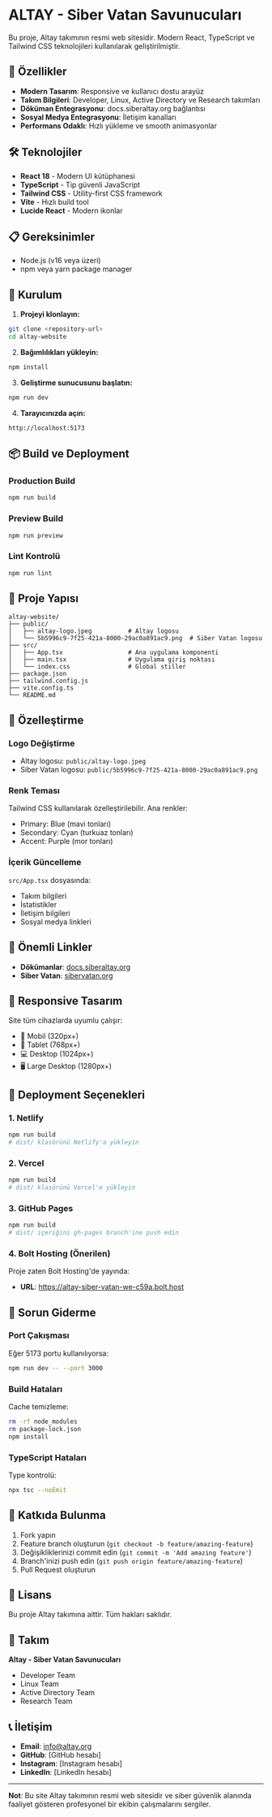 # ALTAY - Siber Vatan Savunucuları

Bu proje, Altay takımının resmi web sitesidir. Modern React, TypeScript ve Tailwind CSS teknolojileri kullanılarak geliştirilmiştir.

## 🚀 Özellikler

- **Modern Tasarım**: Responsive ve kullanıcı dostu arayüz
- **Takım Bilgileri**: Developer, Linux, Active Directory ve Research takımları
- **Döküman Entegrasyonu**: docs.siberaltay.org bağlantısı
- **Sosyal Medya Entegrasyonu**: İletişim kanalları
- **Performans Odaklı**: Hızlı yükleme ve smooth animasyonlar

## 🛠️ Teknolojiler

- **React 18** - Modern UI kütüphanesi
- **TypeScript** - Tip güvenli JavaScript
- **Tailwind CSS** - Utility-first CSS framework
- **Vite** - Hızlı build tool
- **Lucide React** - Modern ikonlar

## 📋 Gereksinimler

- Node.js (v16 veya üzeri)
- npm veya yarn package manager

## 🔧 Kurulum

1. **Projeyi klonlayın:**
```bash
git clone <repository-url>
cd altay-website
```

2. **Bağımlılıkları yükleyin:**
```bash
npm install
```

3. **Geliştirme sunucusunu başlatın:**
```bash
npm run dev
```

4. **Tarayıcınızda açın:**
```
http://localhost:5173
```

## 📦 Build ve Deployment

### Production Build
```bash
npm run build
```

### Preview Build
```bash
npm run preview
```

### Lint Kontrolü
```bash
npm run lint
```

## 📁 Proje Yapısı

```
altay-website/
├── public/
│   ├── altay-logo.jpeg          # Altay logosu
│   └── 5b5996c9-7f25-421a-8000-29ac0a891ac9.png  # Siber Vatan logosu
├── src/
│   ├── App.tsx                  # Ana uygulama komponenti
│   ├── main.tsx                 # Uygulama giriş noktası
│   └── index.css                # Global stiller
├── package.json
├── tailwind.config.js
├── vite.config.ts
└── README.md
```

## 🎨 Özelleştirme

### Logo Değiştirme
- Altay logosu: `public/altay-logo.jpeg`
- Siber Vatan logosu: `public/5b5996c9-7f25-421a-8000-29ac0a891ac9.png`

### Renk Teması
Tailwind CSS kullanılarak özelleştirilebilir. Ana renkler:
- Primary: Blue (mavi tonları)
- Secondary: Cyan (turkuaz tonları)
- Accent: Purple (mor tonları)

### İçerik Güncelleme
`src/App.tsx` dosyasında:
- Takım bilgileri
- İstatistikler
- İletişim bilgileri
- Sosyal medya linkleri

## 🔗 Önemli Linkler

- **Dökümanlar**: [docs.siberaltay.org](https://docs.siberaltay.org/)
- **Siber Vatan**: [sibervatan.org](https://www.sibervatan.org/)

## 📱 Responsive Tasarım

Site tüm cihazlarda uyumlu çalışır:
- 📱 Mobil (320px+)
- 📱 Tablet (768px+)
- 💻 Desktop (1024px+)
- 🖥️ Large Desktop (1280px+)

## 🚀 Deployment Seçenekleri

### 1. Netlify
```bash
npm run build
# dist/ klasörünü Netlify'a yükleyin
```

### 2. Vercel
```bash
npm run build
# dist/ klasörünü Vercel'e yükleyin
```

### 3. GitHub Pages
```bash
npm run build
# dist/ içeriğini gh-pages branch'ine push edin
```

### 4. Bolt Hosting (Önerilen)
Proje zaten Bolt Hosting'de yayında:
- **URL**: https://altay-siber-vatan-we-c59a.bolt.host

## 🐛 Sorun Giderme

### Port Çakışması
Eğer 5173 portu kullanılıyorsa:
```bash
npm run dev -- --port 3000
```

### Build Hataları
Cache temizleme:
```bash
rm -rf node_modules
rm package-lock.json
npm install
```

### TypeScript Hataları
Type kontrolü:
```bash
npx tsc --noEmit
```

## 🤝 Katkıda Bulunma

1. Fork yapın
2. Feature branch oluşturun (`git checkout -b feature/amazing-feature`)
3. Değişikliklerinizi commit edin (`git commit -m 'Add amazing feature'`)
4. Branch'inizi push edin (`git push origin feature/amazing-feature`)
5. Pull Request oluşturun

## 📄 Lisans

Bu proje Altay takımına aittir. Tüm hakları saklıdır.

## 👥 Takım

**Altay - Siber Vatan Savunucuları**
- Developer Team
- Linux Team  
- Active Directory Team
- Research Team

## 📞 İletişim

- **Email**: info@altay.org
- **GitHub**: [GitHub hesabı]
- **Instagram**: [Instagram hesabı]
- **LinkedIn**: [LinkedIn hesabı]

---

**Not**: Bu site Altay takımının resmi web sitesidir ve siber güvenlik alanında faaliyet gösteren profesyonel bir ekibin çalışmalarını sergiler.